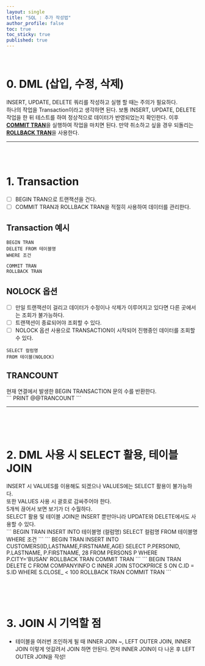 ```yaml
---
layout: single
title: "SQL : 추가 작성법"
author_profile: false
toc: true
toc_sticky: true
published: true
---
```


<br>

# 0. DML (삽입, 수정, 삭제)

<div class="notice--danger">INSERT, UPDATE, DELETE 쿼리를 작성하고 실행 할 때는 주의가 필요하다.</div>
<div class="notice--danger">하나의 작업을 Transaction이라고 생각하면 된다. 보통 INSERT, UPDATE, DELETE 작업을 한 뒤 테스트를 하여 정상적으로 데이터가 반영되었는지 확인한다. 이후 <b><u>COMMIT TRAN</u></b>을 실행하여 작업을 마치면 된다. 만약 취소하고 싶을 경우 되돌리는 <b><u>ROLLBACK TRAN</u></b>을 사용한다.</div>

<hr>
<br><br>

# 1. Transaction
- [ ] BEGIN TRAN으로 트랜잭션을 건다.
- [ ] COMMIT TRAN과 ROLLBACK TRAN을 적절히 사용하여 데이터를 관리한다.

## Transaction 예시
```
BEGIN TRAN
DELETE FROM 테이블명
WHERE 조건

COMMIT TRAN
ROLLBACK TRAN
```

## NOLOCK 옵션
- [ ] 만일 트랜잭션이 걸리고 데이터가 수정이나 삭제가 이루어지고 있다면 다른 곳에서는 조회가 불가능하다.
- [ ] 트랜잭션이 종료되어야 조회할 수 있다.
- [ ] NOLOCK 옵션 사용으로 TRANSACTION이 시작되어 진행중인 데이터를 조회할 수 있다.

```
SELECT 컬럼명
FROM 테이블(NOLOCK)
```

## TRANCOUNT
<div class="notice--info">
현재 연결에서 발생한 BEGIN TRANSACTION 문의 수를 반환한다.
</div>
```
PRINT @@TRANCOUNT
```

<hr>
<br><br><br>

# 2. DML 사용 시 SELECT 활용, 테이블 JOIN 
<div class="notice--info">
INSERT 시 VALUES를 이용해도 되겠으나 VALUES에는 SELECT 활용이 불가능하다.<br>또한 VALUES 사용 시 괄호로 감싸주어야 한다.<br>
5개씩 끊어서 보면 보기가 더 수월하다.<br>
</div>
<div class="notice--danger">
SELECT 활용 및 테이블 JOIN은 INSERT 뿐만아니라 UPDATE와 DELETE에서도 사용할 수 있다.
</div>
```
BEGIN TRAN
  INSERT INTO 테이블명 (컬럼명)
    SELECT 컬럼명
    FROM 테이블명
    WHERE 조건
```
```
BEGIN TRAN
  INSERT INTO CUSTOMERS(ID,LASTNAME,FIRSTNAME,AGE)
    SELECT P.PERSONID, P.LASTNAME, P.FIRSTNAME, 28
    FROM PERSONS P
    WHERE P.CITY='BUSAN'
ROLLBACK TRAN
COMMIT TRAN
```
```
BEGIN TRAN
  DELETE C FROM COMPANYINFO C
    INNER JOIN STOCKPRICE S ON C.ID = S.ID
    WHERE S.CLOSE_ < 100
ROLLBACK TRAN
COMMIT TRAN
```

<br><br><br>

# 3. JOIN 시 기억할 점
* 테이블을 여러번 조인하게 될 때 INNER JOIN ~, LEFT OUTER JOIN, INNER JOIN 이렇게 엇갈려서 JOIN 하면 안된다. 먼저 INNER JOIN이 다 나온 후 LEFT OUTER JOIN을 작성!